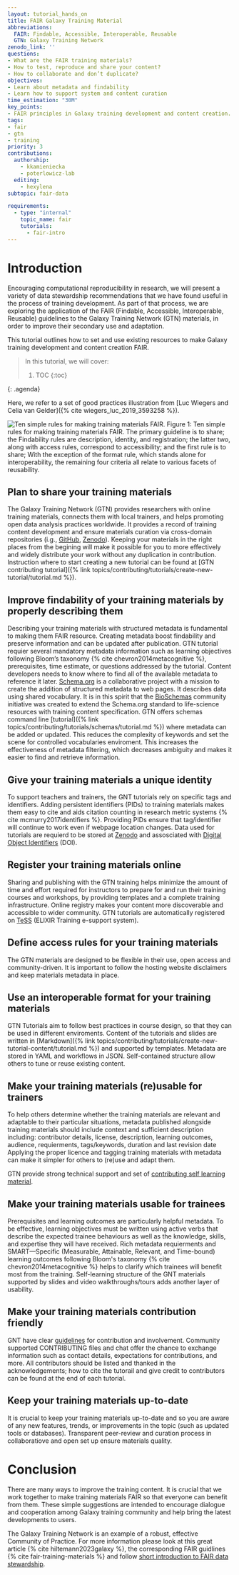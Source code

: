 ```yaml
---
layout: tutorial_hands_on
title: FAIR Galaxy Training Material
abbreviations:
  FAIR: Findable, Accessible, Interoperable, Reusable
  GTN: Galaxy Training Network 
zenodo_link: ''
questions:
- What are the FAIR training materials?
- How to test, reproduce and share your content?
- How to collaborate and don’t duplicate?
objectives:
- Learn about metadata and findability
- Learn how to support system and content curation
time_estimation: "30M"
key_points:
- FAIR principles in Galaxy training development and content creation.
tags:
- fair
- gtn
- training
priority: 3
contributions:
  authorship:
    - kkamieniecka
    - poterlowicz-lab
  editing:
    - hexylena
subtopic: fair-data

requirements:
  - type: "internal"
    topic_name: fair
    tutorials:
      - fair-intro
---
```



# Introduction

Encouraging computational reproducibility in research, we will present a variety of data stewardship recommendations that we have found useful in the process of training development. As part of that process, we are exploring the application of the FAIR (Findable, Accessible, Interoperable, Reusable) guidelines to the Galaxy Training Network (GTN) materials, in order to improve their secondary use and adaptation. 

This tutorial outlines how to set and use existing resources to make Galaxy training development and content creation FAIR.

> <agenda-title></agenda-title>
>
> In this tutorial, we will cover:
>
> 1. TOC
> {:toc}
>
{: .agenda}

Here, we refer to a set of good practices illustration from [Luc Wiegers and Celia van Gelder]({% cite wiegers_luc_2019_3593258 %}).

 ![ Ten simple rules for making training materials FAIR.](../../images/fair_gtn.png)
Figure 1: Ten simple rules for making training materials FAIR. The primary guideline is to share; the Findability rules are description, identity, and registration; the latter two, along with access rules, correspond to accessibility; and the first rule is to share; With the exception of the format rule, which stands alone for interoperability, the remaining four criteria all relate to various facets of reusability. 

## Plan to share your training materials 

The Galaxy Training Network (GTN) provides researchers with online training materials, connects them with local trainers, and helps promoting open data analysis practices worldwide. It provides a record of training content development and ensure materials curation via  cross-domain repositories (i.g., [GitHub](https://github.com/galaxyproject/training-material), [Zenodo](https://zenodo.org/)). Keeping your materials in the right places from the begining will make it possible for you to more effectively and widely distribute your work without any duplication in contribution. Instruction where to start creating a new tutorial can be found at [GTN contributing tutorial]({% link topics/contributing/tutorials/create-new-tutorial/tutorial.md %}).

## Improve findability of your training materials by properly describing them

Describing your training materials with structured metadata is fundamental to making them FAIR resource. Creating metadata boost findability and preserve information and can be updated after publication. GTN  tutorial requier several mandatory metadata information such as learning objectives following Bloom’s taxonomy {% cite chevron2014metacognitive %}, prerequisites, time estimate, or questions addressed by the tutorial. Content developers needs to know where to find all of the available metadata to reference it later. [Schema.org](https://schema.org/) is a collaborative project with a mission to create the addition of structured metadata to web pages. It describes data using shared vocabulary. It is in this spirit that the [BioSchemas](https://bioschemas.org/) community initiative was created to extend the Schema.org standard to life-science resources with training content specification. GTN offers schemas command line [tutorial]({% link topics/contributing/tutorials/schemas/tutorial.md %}) where metadata can be added or updated. This reduces the complexity of keywords and set the scene for controlled vocabularies enviroment. This increases the effectiveness of metadata filtering, which decreases ambiguity and makes it easier to find and retrieve information.

## Give your training materials a unique identity

To support teachers and trainers, the GNT tutorials rely on specific tags and identifiers. Adding persistent identifiers (PIDs) to training materials makes them easy to cite and aids citation counting in research metric systems {% cite mcmurry2017identifiers %}. Providing PIDs ensure that tag/identifier will continue to work even if webpage location changes. Data used for tutorials are requierd to be stored at [Zenodo](https://zenodo.org/) and assosciated with [Digital Object Identifiers](https://www.doi.org/) (DOI). 

## Register your training materials online
Sharing and publishing with the GTN training helps minimize the amount of time and effort required for instructors to prepare for and run their training courses and workshops, by providing templates and a complete training infrastructure. Online registry makes your content more discoverable and accessible to wider community. GTN tutorials are automatically registered on [TeSS](https://tess.elixir-europe.org/) (ELIXIR Training e-support system).

## Define access rules for your training materials
The GTN materials are designed to be flexible in their use, open access and community-driven. It is important to follow the hosting website disclaimers and keep materials metadata in place.

## Use an interoperable format for your training materials
GTN Tutorials aim to follow best practices in course design, so that they can be used in different enviroments. Content of the tutorials and slides are written in [Markdown]({% link topics/contributing/tutorials/create-new-tutorial-content/tutorial.md %}) and supported by templates. Metadata are stored in YAML and workflows in JSON. Self-contained structure allow others to tune or reuse existing content.

## Make your training materials (re)usable for trainers
To help others determine whether the training materials are relevant and adaptable to their particular situations, metadata published alongside training materials should include context and sufficient description including: contributor details, license, description, learning outcomes, audience, requierments, tags/keywords, duration and last revision date Applying the proper licence and tagging training materials with metadata can make it simpler for others to (re)use and adapt them.

GTN provide strong technical support and set of [contributing self learning material](https://training.galaxyproject.org/training-material/topics/contributing/).

## Make your training materials usable for trainees
Prerequisites and learning outcomes are particularly helpful metadata. To be effective, learning objectives must be written using active verbs that describe the expected trainee behaviours as well as the knowledge, skills, and expertise they will have received. Rich metadata requierments and SMART—Specific (Measurable, Attainable, Relevant, and Time-bound) learning outcomes following Bloom's taxonomy {% cite chevron2014metacognitive %} helps to clarify which trainees will benefit most from the training. Self-learning structure of the GNT materials supported by slides and video walkthroughs/tours adds another layer of usability.

## Make your training materials contribution friendly
GNT have clear [guidelines](https://training.galaxyproject.org/training-material/topics/contributing/tutorials/create-new-tutorial/tutorial.html) for contribution and involvement. Community supported CONTRIBUTING files and chat offer the chance to exchange information such as contact details, expectations for contributions, and more. All contributors should be listed and thanked in the acknowledgements; how to cite the tutorail and give credit to contributors can be found at the end of each tutorial.

## Keep your training materials up-to-date
It is crucial to keep your training materials up-to-date and so you are aware of any new features, trends, or improvements in the topic (such as updated tools or databases). Transparent peer-review and curation process in collaboratiove and open set up ensure materials quality.

# Conclusion
There are many ways to improve the training content. It is crucial that we work together to make training materials FAIR so that everyone can benefit from them. These simple suggestions are intended to encourage dialogue and cooperation among Galaxy training community and help bring the latest developments to users.

The Galaxy Training Network is an example of a robust, effective Community of Practice.
For more information please look at this great article {% cite hiltemann2023galaxy %}, the corresponding FAIR guidlines {% cite fair-training-materials %} and follow [short introduction to FAIR data stewardship](http://fellowship.elixiruknode.org/).

